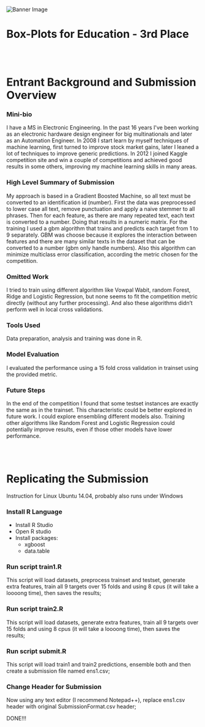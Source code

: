 ![Banner Image](https://s3.amazonaws.com/drivendata/comp_images/4.jpg)
# Box-Plots for Education - 3rd Place
<br><br>
# Entrant Background and Submission Overview

### Mini-bio
I have a MS in Electronic Engineering. In the past 16 years I've been working as an electronic hardware design engineer for big multinationals and later as an Automation Engineer. In 2008 I start learn by myself techniques of machine learning, first turned to improve stock market gains, later I leaned a lot of techniques to improve generic predictions. In 2012 I joined Kaggle competition site and win a couple of competitions and achieved good results in some others, improving my machine learning skills in many areas.

### High Level Summary of Submission
My approach is based in a Gradient Boosted Machine, so all text must be converted to an identification id (number).  First the data was preprocessed to lower case all text, remove punctuation and apply a naive stemmer to all phrases. Then for each feature, as there are many repeated text, each text is converted to a number. Doing that results in a numeric matrix. For the training I used a gbm algorithm that trains and predicts each target from 1 to 9 separately. GBM was choose because it explores the interaction between features and there are many similar texts in the dataset that can be converted to a number (gbm only handle numbers). Also this algorithm can minimize multiclass error classification, according the metric chosen for the competition.

### Omitted Work
I tried to train using different algorithm like Vowpal Wabit, random Forest, Ridge and Logistic Regression, but none seems to fit the competition metric directly (without any further processing). And also these algorithms didn’t perform well in local cross validations.

### Tools Used
Data preparation, analysis and training was done in R.

### Model Evaluation
I evaluated the performance using a 15 fold cross validation in trainset using the provided metric.

### Future Steps
In the end of the competition I found that some testset instances are exactly the same as in the trainset. This characteristic could be better explored in future work.
I could explore ensembling different models also. Training other algorithms like Random Forest and Logistic Regression could potentially improve results, even if those other models have lower performance.

<br><br>
# Replicating the Submission

Instruction for Linux Ubuntu 14.04, probably also runs under Windows

### Install R Language
* Install R Studio
* Open R studio
* Install packages:
    * xgboost
    * data.table

### Run script train1.R    
   This script will load datasets, preprocess trainset and testset, generate extra features, train all 9 targets over 15 folds and using 8 cpus (it will take a loooong time), then saves the results;

### Run script train2.R    
   This script will load datasets, generate extra features, train all 9 targets over 15 folds and using 8 cpus (it will take a loooong time), then saves the results;

### Run script submit.R
   This script will load train1 and train2 predictions, ensemble both and then create a submission file named ens1.csv;

### Change Header for Submission
Now using any text editor (I recommend Notepad++), replace ens1.csv header with original SubmissionFormat.csv header;

DONE!!!
